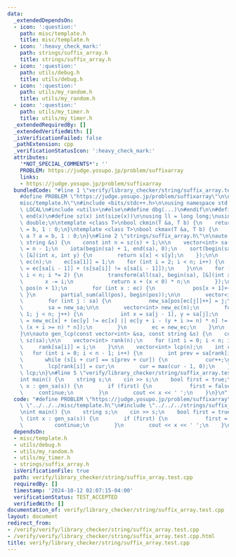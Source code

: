 ```yaml
---
data:
  _extendedDependsOn:
  - icon: ':question:'
    path: misc/template.h
    title: misc/template.h
  - icon: ':heavy_check_mark:'
    path: strings/suffix_array.h
    title: strings/suffix_array.h
  - icon: ':question:'
    path: utils/debug.h
    title: utils/debug.h
  - icon: ':question:'
    path: utils/my_random.h
    title: utils/my_random.h
  - icon: ':question:'
    path: utils/my_timer.h
    title: utils/my_timer.h
  _extendedRequiredBy: []
  _extendedVerifiedWith: []
  _isVerificationFailed: false
  _pathExtension: cpp
  _verificationStatusIcon: ':heavy_check_mark:'
  attributes:
    '*NOT_SPECIAL_COMMENTS*': ''
    PROBLEM: https://judge.yosupo.jp/problem/suffixarray
    links:
    - https://judge.yosupo.jp/problem/suffixarray
  bundledCode: "#line 1 \"verify/library_checker/string/suffix_array.test.cpp\"\n\
    #define PROBLEM \"https://judge.yosupo.jp/problem/suffixarray\"\n\n#line 1 \"\
    misc/template.h\"\n#include <bits/stdc++.h>\n\nusing namespace std;\n\n#ifdef\
    \ LOCAL\n#include <utils>\n#else\n#define dbg(...)\n#endif\n\n#define all(x) begin(x),\
    \ end(x)\n#define sz(x) int(size(x))\n\nusing ll = long long;\nusing ld = long\
    \ double;\n\ntemplate <class T>\nbool ckmin(T &a, T b) {\n    return b < a ? a\
    \ = b, 1 : 0;\n}\ntemplate <class T>\nbool ckmax(T &a, T b) {\n    return b >\
    \ a ? a = b, 1 : 0;\n}\n#line 2 \"strings/suffix_array.h\"\n\nauto gen_sa(const\
    \ string &s) {\n    const int n = sz(s) + 1;\n\n    vector<int> sa(n);\n    sa[0]\
    \ = n - 1;\n    iota(begin(sa) + 1, end(sa), 0);\n    sort(begin(sa) + 1, end(sa),\
    \ [&](int x, int y) {\n        return s[x] < s[y];\n    });\n\n    vector<int>\
    \ ec(n);\n    ec[sa[1]] = 1;\n    for (int i = 2; i < n; i++) {\n        ec[sa[i]]\
    \ = ec[sa[i - 1]] + (s[sa[i]] != s[sa[i - 1]]);\n    }\n\n    for (int i = 1;\
    \ i < n; i *= 2) {\n        transform(all(sa), begin(sa), [&](int x) {\n     \
    \       x -= i;\n            return x + (x < 0) * n;\n        });\n\n        vector<int>\
    \ pos(n + 1);\n        for (int x : ec) {\n            pos[x + 1]++;\n       \
    \ }\n        partial_sum(all(pos), begin(pos));\n\n        vector<int> new_sa(n);\n\
    \        for (int j : sa) {\n            new_sa[pos[ec[j]]++] = j;\n        }\n\
    \        sa = new_sa;\n\n        vector<int> new_ec(n);\n        for (int j =\
    \ 1; j < n; j++) {\n            int x = sa[j - 1], y = sa[j];\n            new_ec[y]\
    \ = new_ec[x] + (ec[y] != ec[x] || ec[y + i - (y + i >= n) * n] != ec[x + i -\
    \ (x + i >= n) * n]);\n        }\n        ec = new_ec;\n    }\n\n    return sa;\n\
    }\n\nauto gen_lcp(const vector<int> &sa, const string &s) {\n    const int n =\
    \ sz(sa);\n\n    vector<int> rank(n);\n    for (int i = 0; i < n; i++) {\n   \
    \     rank[sa[i]] = i;\n    }\n\n    vector<int> lcp(n);\n    int cur = 0;\n \
    \   for (int i = 0; i < n - 1; i++) {\n        int prev = sa[rank[i] - 1];\n \
    \       while (s[i + cur] == s[prev + cur]) {\n            cur++;\n        }\n\
    \        lcp[rank[i]] = cur;\n        cur = max(cur - 1, 0);\n    }\n    return\
    \ lcp;\n}\n#line 5 \"verify/library_checker/string/suffix_array.test.cpp\"\n\n\
    int main() {\n    string s;\n    cin >> s;\n    bool first = true;\n    for (int\
    \ x : gen_sa(s)) {\n        if (first) {\n            first = false;\n       \
    \     continue;\n        }\n        cout << x << ' ';\n    }\n}\n"
  code: "#define PROBLEM \"https://judge.yosupo.jp/problem/suffixarray\"\n\n#include\
    \ \"../../../misc/template.h\"\n#include \"../../../strings/suffix_array.h\"\n\
    \nint main() {\n    string s;\n    cin >> s;\n    bool first = true;\n    for\
    \ (int x : gen_sa(s)) {\n        if (first) {\n            first = false;\n  \
    \          continue;\n        }\n        cout << x << ' ';\n    }\n}"
  dependsOn:
  - misc/template.h
  - utils/debug.h
  - utils/my_random.h
  - utils/my_timer.h
  - strings/suffix_array.h
  isVerificationFile: true
  path: verify/library_checker/string/suffix_array.test.cpp
  requiredBy: []
  timestamp: '2024-10-12 02:07:15-04:00'
  verificationStatus: TEST_ACCEPTED
  verifiedWith: []
documentation_of: verify/library_checker/string/suffix_array.test.cpp
layout: document
redirect_from:
- /verify/verify/library_checker/string/suffix_array.test.cpp
- /verify/verify/library_checker/string/suffix_array.test.cpp.html
title: verify/library_checker/string/suffix_array.test.cpp
---
```

